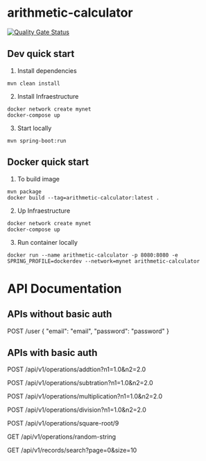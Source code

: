 # arithmetic-calculator

[![Quality Gate Status](https://sonarcloud.io/api/project_badges/measure?project=leonardoscalabrini_arithmetic-calculator&metric=alert_status)](https://sonarcloud.io/summary/new_code?id=leonardoscalabrini_arithmetic-calculator)

## Dev quick start ##

1. Install dependencies
````
mvn clean install
````

2. Install Infraestructure
````
docker network create mynet
docker-compose up
````

3. Start locally
````
mvn spring-boot:run
````

## Docker quick start ##

1. To build image
````
mvn package
docker build --tag=arithmetic-calculator:latest .
````

2. Up Infraestructure
````
docker network create mynet
docker-compose up
````

3. Run container locally
````
docker run --name arithmetic-calculator -p 8080:8080 -e SPRING_PROFILE=dockerdev --network=mynet arithmetic-calculator
````

# API Documentation #

## APIs without basic auth

POST /user
{
"email": "email",
"password": "password"
}

## APIs with basic auth

POST /api/v1/operations/addtion?n1=1.0&n2=2.0

POST /api/v1/operations/subtration?n1=1.0&n2=2.0

POST /api/v1/operations/multiplication?n1=1.0&n2=2.0

POST /api/v1/operations/division?n1=1.0&n2=2.0

POST /api/v1/operations/square-root/9

GET /api/v1/operations/random-string

GET /api/v1/records/search?page=0&size=10